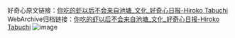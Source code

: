 好奇心原文链接：[你吃的虾以后不会来自池塘_文化_好奇心日报-Hiroko Tabuchi](https://www.qdaily.com/articles/1365.html)
WebArchive归档链接：[你吃的虾以后不会来自池塘_文化_好奇心日报-Hiroko Tabuchi](http://web.archive.org/web/20171018114626/http://www.qdaily.com/articles/1365.html)
![image](http://ww3.sinaimg.cn/large/007d5XDply1g3v4dfb1k2j30u055ib2a)
